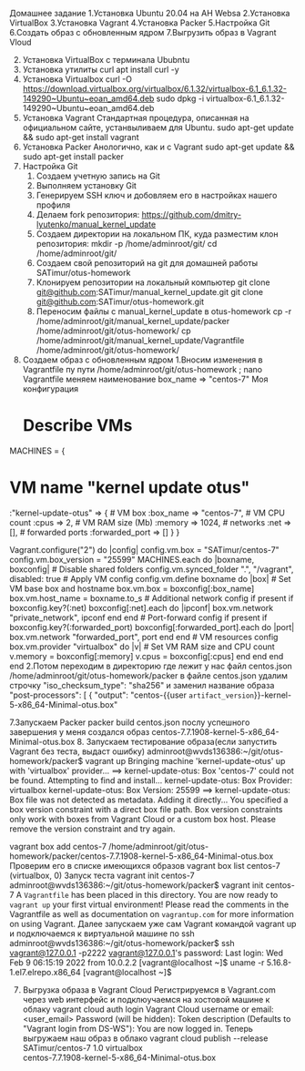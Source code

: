 Домашнее задание
1.Установка Ubuntu 20.04 на AH Websa
2.Установка VirtualBox
3.Установка Vagrant
4.Установка Packer
5.Настройка Git
6.Создать образ с обновленным ядром
7.Выгрузить образ в Vagrant Vloud

2. Установка VirtualBox с терминала Ububntu
  1. Установка утилиты curl
     apt install curl -y
  2. Установка Virtualbox
     curl -O https://download.virtualbox.org/virtualbox/6.1.32/virtualbox-6.1_6.1.32-149290~Ubuntu~eoan_amd64.deb
     sudo dpkg -i virtualbox-6.1_6.1.32-149290~Ubuntu~eoan_amd64.deb
3. Установка Vagrant
   Стандартная процедура, описанная на официальном сайте, устанвыливаем для Ubuntu.
   sudo apt-get update && sudo apt-get install vagrant
4. Установка Packer
   Анологично, как и с Vagrant
   sudo apt-get update && sudo apt-get install packer 
5. Настройка Git
   1. Создаем учетную запись на Git
   2. Выполняем установку Git
   3. Генерируем SSH ключ и добовляем его в настройках нашего профиля
   4. Делаем fork репозитория: https://github.com/dmitry-lyutenko/manual_kernel_update
   5. Создаем директории на локальном ПК, куда разместим клон репозитория:
      mkdir -p /home/adminroot/git/
      cd /home/adminroot/git/
   6. Создаем свой репозиторий на git для домашней работы
      SATimur/otus-homework
   7. Клонируем репозитории на локальный компьютер
      git clone git@github.com:SATimur/manual_kernel_update.git
      git clone git@github.com:SATimur/otus-homework.git
   8. Переносим файлы с manual_kernel_update в otus-homework
      cp -r /home/adminroot/git/manual_kernel_update/packer /home/adminroot/git/otus-homework/
      cp /home/adminroot/git/manual_kernel_update/Vagrantfile /home/adminroot/git/otus-homework/
6. Создаем образ с обновленным ядром
   1.Вносим изменения в Vagrantfile пу пути /home/adminroot/git/otus-homework  ; nano Vagrantfile
   меняем наименование box_name => "centos-7"
   Моя конфигурация
   # Describe VMs
MACHINES = {
  # VM name "kernel update otus"
  :"kernel-update-otus" => {
              # VM box
              :box_name => "centos-7",
              # VM CPU count
              :cpus => 2,
              # VM RAM size (Mb)
              :memory => 1024,
              # networks
              :net => [],
              # forwarded ports
              :forwarded_port => []
            }
}

Vagrant.configure("2") do |config|
  config.vm.box = "SATimur/centos-7"
  config.vm.box_version = "25599"
  MACHINES.each do |boxname, boxconfig|
    # Disable shared folders
    config.vm.synced_folder ".", "/vagrant", disabled: true
    # Apply VM config
    config.vm.define boxname do |box|
      # Set VM base box and hostname
      box.vm.box = boxconfig[:box_name]
      box.vm.host_name = boxname.to_s
      # Additional network config if present
      if boxconfig.key?(:net)
        boxconfig[:net].each do |ipconf|
          box.vm.network "private_network", ipconf
        end
      end
      # Port-forward config if present
      if boxconfig.key?(:forwarded_port)
        boxconfig[:forwarded_port].each do |port|
          box.vm.network "forwarded_port", port
        end
      end
      # VM resources config
      box.vm.provider "virtualbox" do |v|
        # Set VM RAM size and CPU count
        v.memory = boxconfig[:memory]
        v.cpus = boxconfig[:cpus]
      end
    end
  end
end
   2.Потом переходим в директорию где лежит у нас файл centos.json /home/adminroot/git/otus-homework/packer
     в файле centos.json удалим строчку "iso_checksum_type": "sha256" и заменил название образа
      "post-processors": [
    {
      "output": "centos-{{user `artifact_version`}}-kernel-5-x86_64-Minimal-otus.box"
    
7.Запускаем Packer
  packer build centos.json
  послу успешного завершения у меня создался образ centos-7.7.1908-kernel-5-x86_64-Minimal-otus.box
8. Запускаем тестирование образа(если запустить Vagrant без теста, выдаст ошибку)
   adminroot@wvds136386:~/git/otus-homework/packer$ vagrant up
   Bringing machine 'kernel-update-otus' up with 'virtualbox' provider...
      ==> kernel-update-otus: Box 'centos-7' could not be found. Attempting to find and install...
    kernel-update-otus: Box Provider: virtualbox
    kernel-update-otus: Box Version: 25599
      ==> kernel-update-otus: Box file was not detected as metadata. Adding it directly...
    You specified a box version constraint with a direct box file
    path. Box version constraints only work with boxes from Vagrant
    Cloud or a custom box host. Please remove the version constraint
    and try again.

   vagrant box add centos-7 /home/adminroot/git/otus-homework/packer/centos-7.7.1908-kernel-5-x86_64-Minimal-otus.box
   Проверим его в списке имеющихся образов 
   vagrant box list
   centos-7            (virtualbox, 0)
   Запуск теста
   vagrant init centos-7
   adminroot@wvds136386:~/git/otus-homework/packer$ vagrant init centos-7
   A `Vagrantfile` has been placed in this directory. You are now
   ready to `vagrant up` your first virtual environment! Please read
   the comments in the Vagrantfile as well as documentation on
   `vagrantup.com` for more information on using Vagrant.
   Далее запускаем уже сам Vagrant командой vagrant up и подключаемся к виртуальной машине по ssh
   adminroot@wvds136386:~/git/otus-homework/packer$ ssh vagrant@127.0.0.1 -p2222
   vagrant@127.0.0.1's password:
   Last login: Wed Feb  9 06:15:19 2022 from 10.0.2.2
   [vagrant@localhost ~]$ uname -r
   5.16.8-1.el7.elrepo.x86_64
   [vagrant@localhost ~]$

7. Выгрузка образа в Vagrant Cloud
   Регистрируемся в Vagrant.com через web интерфейс и подклюучаемся на хостовой машине к облаку
   vagrant cloud auth login
   Vagrant Cloud username or email: <user_email>
   Password (will be hidden): 
   Token description (Defaults to "Vagrant login from DS-WS"):
   You are now logged in.
   Теперь выгружаем наш образ в облако
   vagrant cloud publish --release SATimur/centos-7 1.0 virtualbox \
        centos-7.7.1908-kernel-5-x86_64-Minimal-otus.box
   
 
